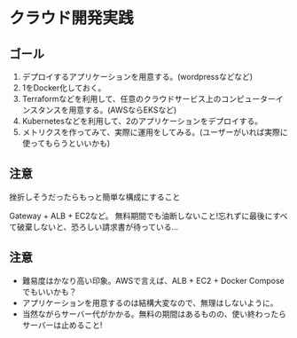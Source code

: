# クラウド開発実践

## ゴール

1. デプロイするアプリケーションを用意する。(wordpressなどなど)
2. 1をDocker化しておく。
3. Terraformなどを利用して、任意のクラウドサービス上のコンピューターインスタンスを用意する。(AWSならEKSなど)
4. Kubernetesなどを利用して、2のアプリケーションをデプロイする。
5. メトリクスを作ってみて、実際に運用をしてみる。(ユーザーがいれば実際に使ってもらうといいかも)

## 注意

挫折しそうだったらもっと簡単な構成にすること

Gateway + ALB + EC2など。
無料期間でも油断しないこと!忘れずに最後にすべて破棄しないと、恐ろしい請求書が待っている...

## 注意

- 難易度はかなり高い印象。AWSで言えば、ALB + EC2 + Docker Composeでもいいかも？
- アプリケーションを用意するのは結構大変なので、無理はしないように。
- 当然ながらサーバー代がかかる。無料の期間はあるものの、使い終わったらサーバーは止めること!